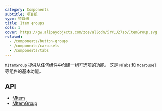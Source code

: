 ```yaml
---
category: Components
subtitle: 项目组
type: 项目组
title: Item groups
cols: 1
cover: https://gw.alipayobjects.com/zos/alicdn/5rWLU27so/ItemGroup.svg
related:
  - /components/button-groups
  - /components/carousels
  - /components/tabs
---
```


`MItemGroup` 提供从任何组件中创建一组可选项的功能。 这是 `MTabs` 和 `Mcarousel` 等组件的基本功能。

## API

- [MItem](/api/MItem)
- [MItemGroup](/api/MItemGroup)